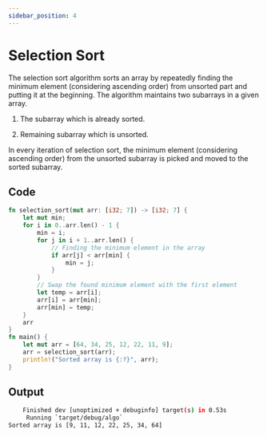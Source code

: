 ```yaml
---
sidebar_position: 4
---
```

# Selection Sort

The selection sort algorithm sorts an array by repeatedly finding the minimum element (considering ascending order) from unsorted part and putting it at the beginning. The algorithm maintains two subarrays in a given array.

1) The subarray which is already sorted.

2) Remaining subarray which is unsorted.

In every iteration of selection sort, the minimum element (considering ascending order) from the unsorted subarray is picked and moved to the sorted subarray.

## Code 

```rust
fn selection_sort(mut arr: [i32; 7]) -> [i32; 7] {
    let mut min;
    for i in 0..arr.len() - 1 {
        min = i;
        for j in i + 1..arr.len() {
            // Finding the minimum element in the array
            if arr[j] < arr[min] {
                min = j;
            }
        }
        // Swap the found minimum element with the first element
        let temp = arr[i];
        arr[i] = arr[min];
        arr[min] = temp;
    }
    arr
}
fn main() {
    let mut arr = [64, 34, 25, 12, 22, 11, 9];
    arr = selection_sort(arr);
    println!("Sorted array is {:?}", arr);
}
``` 

## Output 

```bash
    Finished dev [unoptimized + debuginfo] target(s) in 0.53s
     Running `target/debug/algo`
Sorted array is [9, 11, 12, 22, 25, 34, 64]
```